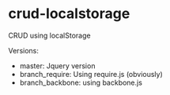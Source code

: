crud-localstorage
=================

CRUD using localStorage

Versions:
*  master: Jquery version
*  branch_require: Using require.js (obviously)
*  branch_backbone: using backbone.js
